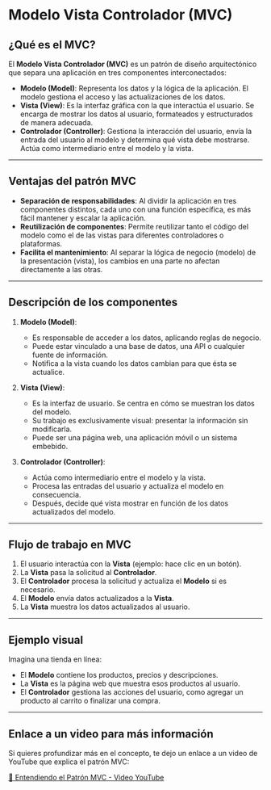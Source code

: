 # Modelo Vista Controlador (MVC)

## ¿Qué es el MVC?

El **Modelo Vista Controlador (MVC)** es un patrón de diseño arquitectónico que separa una aplicación en tres componentes interconectados:

- **Modelo (Model)**: Representa los datos y la lógica de la aplicación. El modelo gestiona el acceso y las actualizaciones de los datos.
- **Vista (View)**: Es la interfaz gráfica con la que interactúa el usuario. Se encarga de mostrar los datos al usuario, formateados y estructurados de manera adecuada.
- **Controlador (Controller)**: Gestiona la interacción del usuario, envía la entrada del usuario al modelo y determina qué vista debe mostrarse. Actúa como intermediario entre el modelo y la vista.

---

## Ventajas del patrón MVC

- **Separación de responsabilidades**: Al dividir la aplicación en tres componentes distintos, cada uno con una función específica, es más fácil mantener y escalar la aplicación.
- **Reutilización de componentes**: Permite reutilizar tanto el código del modelo como el de las vistas para diferentes controladores o plataformas.
- **Facilita el mantenimiento**: Al separar la lógica de negocio (modelo) de la presentación (vista), los cambios en una parte no afectan directamente a las otras.

---

## Descripción de los componentes

1. **Modelo (Model)**: 
   - Es responsable de acceder a los datos, aplicando reglas de negocio.
   - Puede estar vinculado a una base de datos, una API o cualquier fuente de información.
   - Notifica a la vista cuando los datos cambian para que ésta se actualice.

2. **Vista (View)**: 
   - Es la interfaz de usuario. Se centra en cómo se muestran los datos del modelo.
   - Su trabajo es exclusivamente visual: presentar la información sin modificarla.
   - Puede ser una página web, una aplicación móvil o un sistema embebido.

3. **Controlador (Controller)**: 
   - Actúa como intermediario entre el modelo y la vista.
   - Procesa las entradas del usuario y actualiza el modelo en consecuencia.
   - Después, decide qué vista mostrar en función de los datos actualizados del modelo.

---

## Flujo de trabajo en MVC

1. El usuario interactúa con la **Vista** (ejemplo: hace clic en un botón).
2. La **Vista** pasa la solicitud al **Controlador**.
3. El **Controlador** procesa la solicitud y actualiza el **Modelo** si es necesario.
4. El **Modelo** envía datos actualizados a la **Vista**.
5. La **Vista** muestra los datos actualizados al usuario.

---

## Ejemplo visual

Imagina una tienda en línea:
- El **Modelo** contiene los productos, precios y descripciones.
- La **Vista** es la página web que muestra esos productos al usuario.
- El **Controlador** gestiona las acciones del usuario, como agregar un producto al carrito o finalizar una compra.

---

## Enlace a un video para más información

Si quieres profundizar más en el concepto, te dejo un enlace a un video de YouTube que explica el patrón MVC:

[🔗 Entendiendo el Patrón MVC - Video YouTube](https://www.youtube.com/watch?v=OnaWnh5cPgw)
